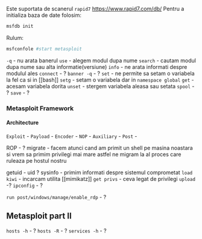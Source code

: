 Este suportata de scanerul `rapid7` https://www.rapid7.com/db/
Pentru a initializa baza de date folosim:
```bash
msfdb init
```
Rulum:
```bash
msfconfole #start metasploit
```
`-q` - nu arata banerul
`use` - alegem modul dupa nume
`search` - cautam modul dupa nume sau alta informatie(versiune)
`info` -  ne arata informati despre modulul ales
`connect` - ?
`banner -q` - ?
`set` - ne permite sa setam o variabela la fel ca si in [[bash]] 
`setg` - setam o variabela dar in `namespace global`
`get` - acesam variabela dorita
`unset` - stergem variabela aleasa sau setata
`spool` - ?
`save` - ?
### Metasploit Framework 
#### Architecture
`Exploit` - 
`Payload` - 
`Encoder` - 
`NOP` - 
`Auxiliary` - 
`Post` - 

ROP - ?
migrate - facem atunci cand am primit un shell pe masina noastara si vrem sa primim privilegi mai mare astfel ne migram la al proces care ruleaza pe hostul nostru

getuid - uid ?
sysinfo - primim informati despre sistemul comprometat
`load kiwi` - incarcam utilita [[mimikatz]]
`get privs` - ceva legat de privilegi
`upload` -?
`ipconfig` - ?

`run post/windows/manage/enable_rdp` - ?
## Metasploit part II
`hosts -h` - ?
`hosts -R` - ?
`services -h` - ?
